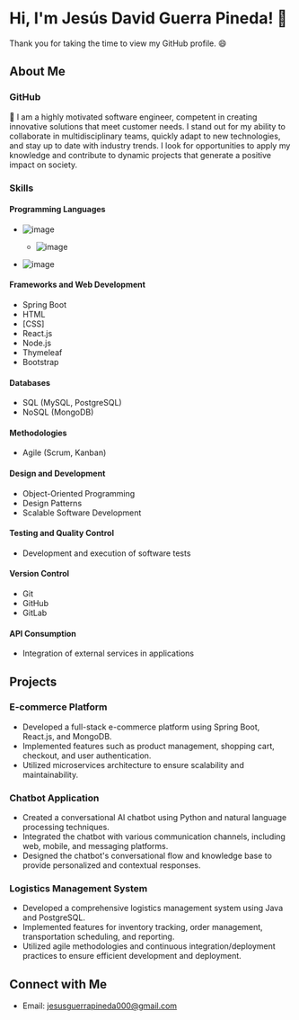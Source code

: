 # Hi, I'm Jesús David Guerra Pineda! 👋

Thank you for taking the time to view my GitHub profile. 😄

## About Me

### GitHub

🌱 I am a highly motivated software engineer, competent in creating innovative solutions that meet customer needs. I stand out for my ability to collaborate in multidisciplinary teams, quickly adapt to new technologies, and stay up to date with industry trends. I look for opportunities to apply my knowledge and contribute to dynamic projects that generate a positive impact on society.

### Skills

#### Programming Languages
- ![image](https://github.com/user-attachments/assets/c89358e6-fa7b-466d-8a33-6a2ed9e8be94)
  - ![image](https://github.com/user-attachments/assets/ebb1d2ed-7f1d-4e22-9c3f-6bf1237a9354)



- ![image](https://github.com/user-attachments/assets/435ad6ee-ecf9-4f93-9f92-2481516e65f3)


#### Frameworks and Web Development
- Spring Boot
- HTML
- [CSS]
- React.js
- Node.js
- Thymeleaf
- Bootstrap

#### Databases
- SQL (MySQL, PostgreSQL)
- NoSQL (MongoDB)

#### Methodologies
- Agile (Scrum, Kanban)

#### Design and Development
- Object-Oriented Programming
- Design Patterns
- Scalable Software Development

#### Testing and Quality Control
- Development and execution of software tests

#### Version Control
- Git
- GitHub
- GitLab

#### API Consumption
- Integration of external services in applications

## Projects

### E-commerce Platform
- Developed a full-stack e-commerce platform using Spring Boot, React.js, and MongoDB.
- Implemented features such as product management, shopping cart, checkout, and user authentication.
- Utilized microservices architecture to ensure scalability and maintainability.

### Chatbot Application
- Created a conversational AI chatbot using Python and natural language processing techniques.
- Integrated the chatbot with various communication channels, including web, mobile, and messaging platforms.
- Designed the chatbot's conversational flow and knowledge base to provide personalized and contextual responses.

### Logistics Management System
- Developed a comprehensive logistics management system using Java and PostgreSQL.
- Implemented features for inventory tracking, order management, transportation scheduling, and reporting.
- Utilized agile methodologies and continuous integration/deployment practices to ensure efficient development and deployment.

## Connect with Me

- Email: jesusguerrapineda000@gmail.com
